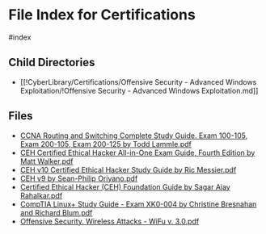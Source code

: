 # File Index for Certifications
#index

## Child Directories

- [[!CyberLibrary/Certifications/Offensive Security - Advanced Windows Exploitation/!Offensive Security - Advanced Windows Exploitation.md]]

## Files

- [CCNA Routing and Switching Complete Study Guide. Exam 100-105, Exam 200-105, Exam 200-125 by Todd Lammle.pdf](https://github.com/Grado-en-Gestion-de-la-Ciberseguridad/1-Ciberseguridad/blob/main//%21CyberLibrary/Certifications/CCNA%20Routing%20and%20Switching%20Complete%20Study%20Guide.%20Exam%20100-105%2C%20Exam%20200-105%2C%20Exam%20200-125%20by%20Todd%20Lammle.pdf)
- [CEH Certified Ethical Hacker All-in-One Exam Guide, Fourth Edition by Matt Walker.pdf](https://github.com/Grado-en-Gestion-de-la-Ciberseguridad/1-Ciberseguridad/blob/main//%21CyberLibrary/Certifications/CEH%20Certified%20Ethical%20Hacker%20All-in-One%20Exam%20Guide%2C%20Fourth%20Edition%20by%20Matt%20Walker.pdf)
- [CEH v10 Certified Ethical Hacker Study Guide by Ric Messier.pdf](https://github.com/Grado-en-Gestion-de-la-Ciberseguridad/1-Ciberseguridad/blob/main//%21CyberLibrary/Certifications/CEH%20v10%20Certified%20Ethical%20Hacker%20Study%20Guide%20by%20Ric%20Messier.pdf)
- [CEH v9 by Sean-Philip Oriyano.pdf](https://github.com/Grado-en-Gestion-de-la-Ciberseguridad/1-Ciberseguridad/blob/main//%21CyberLibrary/Certifications/CEH%20v9%20by%20Sean-Philip%20Oriyano.pdf)
- [Certified Ethical Hacker (CEH) Foundation Guide by Sagar Ajay Rahalkar.pdf](https://github.com/Grado-en-Gestion-de-la-Ciberseguridad/1-Ciberseguridad/blob/main//%21CyberLibrary/Certifications/Certified%20Ethical%20Hacker%20%28CEH%29%20Foundation%20Guide%20by%20Sagar%20Ajay%20Rahalkar.pdf)
- [CompTIA Linux+ Study Guide - Exam XK0-004 by Christine Bresnahan and Richard Blum.pdf](https://github.com/Grado-en-Gestion-de-la-Ciberseguridad/1-Ciberseguridad/blob/main//%21CyberLibrary/Certifications/CompTIA%20Linux%2B%20Study%20Guide%20-%20Exam%20XK0-004%20by%20Christine%20Bresnahan%20and%20Richard%20Blum.pdf)
- [Offensive Security. Wireless Attacks - WiFu v. 3.0.pdf](https://github.com/Grado-en-Gestion-de-la-Ciberseguridad/1-Ciberseguridad/blob/main//%21CyberLibrary/Certifications/Offensive%20Security.%20Wireless%20Attacks%20-%20WiFu%20v.%203.0.pdf)

